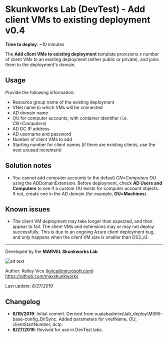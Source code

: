 ﻿# Skunkworks Lab (DevTest) - Add client VMs to existing deployment v0.4

**Time to deploy**: ~10 minutes

The **Add client VMs to existing deployment** template provisions _x_ number of client VMs to an existing deployment (either public or private), and joins them to the deployment's domain.

## Usage

Provide the following information:

+ Resource group name of the existing deployment
+ VNet name to which VMs will be connected
+ AD domain name
+ OU for computer accounts, with container identifier (i.e. _CN=Computers_)
+ AD DC IP address
+ AD username and password
+ Number of client VMs to add
+ Starting number for client names (if there are existing clients, use the next unused increment)

## Solution notes

+ You cannot add computer accounts to the default _CN=Computers_ OU using the ADDomainExtension. Before deployment, check **AD Users and Computers** to see if a custom OU exists for computer account objects. If not, create one in the AD domain (for example, **OU=Machines**).

## Known issues

+ The client VM deployment may take longer than expected, and then appear to fail. The client VMs and extensions may or may not deploy successfully. This is due to an ongoing Azure client deployment bug, and only happens when the client VM size is smaller than DS3_v2.

___
Developed by the **MARVEL Skunkworks Lab**

![alt text](../common/images/maxskunkworkslogo-small.jpg "MARVEL Skunkworks")

Author: Kelley Vice (kvice@microsoft.com)  
https://github.com/maxskunkworks

Last update: _8/27/2019_

## Changelog

+ **6/19/2019**: Initial commit. Derived from oualabadmins\lab_deploy\M365-base-config_DirSync. Added parameters for vnetName, OU, clientStartNumber, dcIp.
+ **8/27/2019**: Revised for use in DevTest labs.
